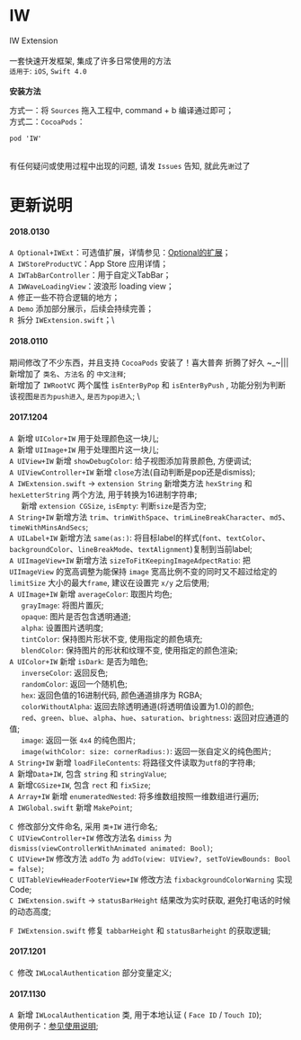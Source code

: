 # IW
IW Extension \
\
一套快速开发框架, 集成了许多日常使用的方法
\
`适用于`: `iOS`, `Swift 4.0`
\
\
**安装方法**

方式一：将 `Sources` 拖入工程中, command + b 编译通过即可；\
方式二：`CocoaPods`：
```
pod 'IW'
```
\
有任何疑问或使用过程中出现的问题, 请发 `Issues` 告知, 就此先`谢`过了


# 更新说明
#### 2018.0130
`A`&ensp;`Optional+IWExt`：可选值扩展，详情参见：[Optional的扩展](https://www.iwecon.cc/2018/98.html)；\
`A`&ensp;`IWStoreProductVC`：App Store 应用详情；\
`A`&ensp;`IWTabBarController`：用于自定义TabBar；\
`A`&ensp;`IWWaveLoadingView`：波浪形 loading view；\
`A`&ensp;修正一些不符合逻辑的地方；\
`A`&ensp;`Demo` 添加部分展示，后续会持续完善；\
`R`&ensp;拆分 `IWExtension.swift`；\

#### 2018.0110
期间修改了不少东西，并且支持 `CocoaPods` 安装了！喜大普奔 折腾了好久 ~_~||| \
新增加了 `类名`、`方法名` 的 `中文注释`; \
新增加了 `IWRootVC` 两个属性 `isEnterByPop` 和 `isEnterByPush` , 功能分别为判断该视图`是否为push进入`, `是否为pop进入`; \

#### 2017.1204
`A`&ensp;新增 `UIColor+IW` 用于处理颜色这一块儿; \
`A`&ensp;新增 `UIImage+IW` 用于处理图片这一块儿; \
`A`&ensp;`UIView+IW` 新增 `showDebugColor`: 给子视图添加背景颜色, 方便调试; \
`A`&ensp;`UIViewController+IW` 新增 `close`方法(自动判断是pop还是dismiss); \
`A`&ensp;`IWExtension.swift` -> `extension String` 新增类方法 `hexString` 和 `hexLetterString` 两个方法, 用于转换为16进制字符串; \
&emsp;&ensp;新增 `extension CGSize`, `isEmpty`: 判断`size`是否为空; \
`A`&ensp;`String+IW` 新增方法 `trim`、`trimWithSpace`、`trimLineBreakCharacter`、`md5`、`timeWithMinsAndSecs`; \
`A`&ensp;`UILabel+IW` 新增方法 `same(as:)`: 将目标label的样式(`font`、`textColor`、`backgroundColor`、`lineBreakMode`、`textAlignment`)复制到当前label; \
`A`&ensp;`UIImageView+IW` 新增方法 `sizeToFitKeepingImageAdpectRatio`: 把 `UIImageView` 的宽高调整为能保持 `image` 宽高比例不变的同时又不超过给定的 `limitSize` 大小的最大`frame`, 建议在设置完 `x/y` 之后使用; \
`A`&ensp;`UIImage+IW` 新增 `averageColor`: 取图片均色; \
&emsp;&ensp;`grayImage`: 将图片置灰; \
&emsp;&ensp;`opaque`: 图片是否包含透明通道; \
&emsp;&ensp;`alpha`: 设置图片透明度; \
&emsp;&ensp;`tintColor`: 保持图片形状不变, 使用指定的颜色填充; \
&emsp;&ensp;`blendColor`: 保持图片的形状和纹理不变, 使用指定的颜色渲染; \
`A`&ensp;`UIColor+IW` 新增 `isDark`: 是否为暗色;\
&emsp;&ensp;`inverseColor`: 返回反色; \
&emsp;&ensp;`randomColor`: 返回一个随机色; \
&emsp;&ensp;`hex`: 返回色值的16进制代码, 颜色通道排序为 RGBA; \
&emsp;&ensp;`colorWithoutAlpha`: 返回去除透明通道(将透明值设置为1.0)的颜色; \
&emsp;&ensp;`red`、`green`、`blue`、`alpha`、`hue`、`saturation`、`brightness`: 返回对应通道的值; \
&emsp;&ensp;`image`: 返回一张 `4x4` 的纯色图片;  
&emsp;&ensp;`image(withColor: size: cornerRadius:)`: 返回一张自定义的纯色图片; \
`A`&ensp;`String+IW` 新增 `loadFileContents`: 将路径文件读取为`utf8`的字符串; \
`A`&ensp;新增`Data+IW`, 包含 `string` 和 `stringValue`; \
`A`&ensp;新增`CGSize+IW`, 包含 `rect` 和 `fixSize`; \
`A`&ensp;`Array+IW` 新增 `enumeratedNested`: 将多维数组按照一维数组进行遍历; \
`A`&ensp;`IWGlobal.swift` 新增 `MakePoint`; 

`C`&ensp;修改部分文件命名, 采用 `类+IW` 进行命名; \
`C`&ensp;`UIViewController+IW` 修改方法名 `dimiss` 为 `dismiss(viewControllerWithAnimated animated: Bool)`; \
`C`&ensp;`UIView+IW` 修改方法 `addTo` 为 `addTo(view: UIView?, setToViewBounds: Bool = false)`; \
`C`&ensp;`UITableViewHeaderFooterView+IW` 修改方法 `fixbackgroundColorWarning` 实现Code; \
`C`&ensp;`IWExtension.swift` -> `statusBarHeight` 结果改为实时获取, 避免打电话的时候的动态高度; 

`F`&ensp;`IWExtension.swift` 修复 `tabbarHeight` 和 `statusBarheight` 的获取逻辑; 

#### 2017.1201
`C`&ensp;修改 `IWLocalAuthentication` 部分变量定义; 

#### 2017.1130
`A`&ensp;新增 `IWLocalAuthentication` 类, 用于本地认证 ( `Face ID` / `Touch ID`); \
使用例子：[参见使用说明](https://www.iwecon.cc/2017/16.html);
